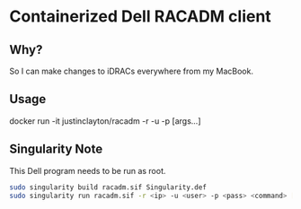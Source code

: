 # Containerized Dell RACADM client

## Why?

So I can make changes to iDRACs everywhere from my MacBook.

## Usage

docker run -it justinclayton/racadm -r <ip> -u <user> -p <pass> <command> [args...]

## Singularity Note

This Dell program needs to be run as root.

```bash
sudo singularity build racadm.sif Singularity.def
sudo singularity run racadm.sif -r <ip> -u <user> -p <pass> <command> [args...]
```
